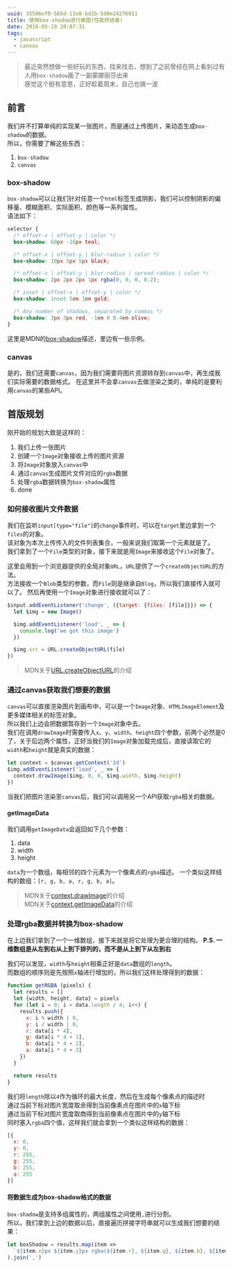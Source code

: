 ```yaml
---
uuid: 35506ef0-5b5d-11e8-bd2b-5d0e24276911
title: 使用box-shadow进行画图(性能终结者)
date: 2018-05-19 20:07:31
tags:
  - javascript
  - canvas
---
```


> 最近突然想做一些好玩的东西，找来找去，想到了之前曾经在网上看到过有人用`box-shadow`画了一副蒙娜丽莎出来  
> 感觉这个挺有意思，正好趁着周末，自己也搞一波

<!-- more -->

## 前言

我们并不打算单纯的实现某一张图片，而是通过上传图片，来动态生成`box-shadow`的数据。  
所以，你需要了解这些东西：

1. `box-shadow`
3. `canvas`

### box-shadow

`box-shadow`可以让我们针对任意一个`html`标签生成阴影，我们可以控制阴影的偏移量、模糊面积、实际面积、颜色等一系列属性。  
语法如下：  
```css
selector {
  /* offset-x | offset-y | color */
  box-shadow: 60px -16px teal;

  /* offset-x | offset-y | blur-radius | color */
  box-shadow: 10px 5px 5px black;

  /* offset-x | offset-y | blur-radius | spread-radius | color */
  box-shadow: 2px 2px 2px 1px rgba(0, 0, 0, 0.2);

  /* inset | offset-x | offset-y | color */
  box-shadow: inset 5em 1em gold;

  /* Any number of shadows, separated by commas */
  box-shadow: 3px 3px red, -1em 0 0.4em olive;
}
```

这里是MDN的[box-shadow](https://developer.mozilla.org/zh-CN/docs/Web/CSS/box-shadow)描述，里边有一些示例。

### canvas

是的，我们还需要`canvas`，因为我们需要将图片资源转存到`canvas`中，再生成我们实际需要的数据格式。
在这里并不会拿`canvas`去做渲染之类的，单纯的是要利用`canvas`的某些API。  

## 首版规划

刚开始的规划大致是这样的：
1. 我们上传一张图片
2. 创建一个`Image`对象接收上传的图片资源
3. 将`Image`对象放入`canvas`中
4. 通过`canvas`生成图片文件对应的`rgba`数据
5. 处理`rgba`数据转换为`box-shadow`属性
6. done

### 如何接收图片文件数据

我们在监听`input[type="file"]`的`change`事件时，可以在`target`里边拿到一个`files`的对象。  
该对象为本次上传传入的文件列表集合，一般来说我们取第一个元素就是了。  
我们拿到了一个`File`类型的对象，接下来就是用`Image`来接收这个`File`对象了。  

这里会用到一个浏览器提供的全局对象`URL`，`URL`提供了一个`createObjectURL`的方法。  
方法接收一个`Blob`类型的参数，而`File`则是继承自`Blog`，所以我们直接传入就可以了。
然后再使用一个`Image`对象进行接收就可以了：  

```javascript
$input.addEventListener('change', ({target: {files: [file]}}) => {
  let $img = new Image()

  $img.addEventListener('load', _ => {
    console.log('we got this image')
  })

  $img.src = URL.createObjectURL(file)
})
```

> MDN关于[URL.createObjectURL](https://developer.mozilla.org/zh-CN/docs/Web/API/URL/createObjectURL)的介绍  

### 通过canvas获取我们想要的数据

`canvas`可以直接渲染图片到画布中，可以是一个`Image`对象、`HTMLImageElement`及更多媒体相关的标签对象。  
所以我们上边会把数据暂存到一个`Image`对象中去。  
我们在调用`drawImage`时需要传入`x`、`y`、`width`、`height`四个参数，前两个必然是0了，关于后边两个属性，正好当我们的`Image`对象加载完成后，直接读取它的`width`和`height`就是真实的数据：  
```javascript
let context = $canvas.getContext('2d')
$img.addEventListener('load', _ => {
  context.drawImage($img, 0, 0, $img.width, $img.height)
})
```

当我们把图片渲染至`canvas`后，我们可以调用另一个API获取`rgba`相关的数据。  

#### getImageData

我们调用`getImageData`会返回如下几个参数：
1. data
2. width
2. height

`data`为一个数组，每相邻的四个元素为一个像素点的`rgba`描述。
一个类似这样结构的数组：`[r, g, b, a, r, g, b, a]`。

> MDN关于[context.drawImage](https://developer.mozilla.org/zh-CN/docs/Web/API/CanvasRenderingContext2D/drawImage)的介绍  
> MDN关于[context.getImageData](https://developer.mozilla.org/zh-CN/docs/Web/API/CanvasRenderingContext2D/getImageData)的介绍  

### 处理rgba数据并转换为box-shadow

在上边我们拿到了一个一维数组，接下来就是将它处理为更合理的结构。
**P.S. 一维数组是从左到右从上到下排列的，而不是从上到下从左到右**

我们可以发现，`width`与`height`相乘正好是`data`数组的`length`。  
而数组的顺序则是先按照`x`轴进行增加的，所以我们这样处理得到的数据：  
```javascript
function getRGBA (pixels) {
  let results = []
  let {width, height, data} = pixels
  for (let i = 0; i < data.length / 4; i++) {
    results.push({
      x: i % width | 0,
      y: i / width | 0,
      r: data[i * 4],
      g: data[i * 4 + 1],
      b: data[i * 4 + 2],
      a: data[i * 4 + 3]
    })
  }

  return results
}
```

我们将`length`除以`4`作为循环的最大长度，然后在生成每个像素点的描述时  
通过当前下标对图片宽度取余得到当前像素点在图片中的`x`轴下标  
通过当前下标对图片宽度取商得到当前像素点在图片中的`y`轴下标  
同时塞入`rgba`四个值，这样我们就会拿到一个类似这样结构的数据：
```javascript
[{
  x: 0,
  y: 0,
  r: 255,
  g: 255,
  b: 255,
  a: 255
}]
```

#### 将数据生成为box-shadow格式的数据

`box-shadow`是支持多组属性的，两组属性之间使用`,`进行分割。  
所以，我们拿到上边的数据以后，直接遍历拼接字符串就可以生成我们想要的结果：  
```javascript
let boxShadow = results.map(item => 
  `${item.x}px ${item.y}px rgba(${item.r}, ${item.g}, ${item.b}, ${item.a})`
).join(',')
```
